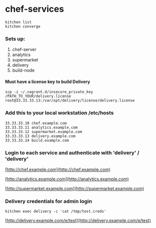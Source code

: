 # chef-services

```
kitchen list
kitchen converge
```
### Sets up:

1. chef-server
2. analytics
3. supermarket
4. delivery
5. build-node

#### Must have a license key to build Delivery
`scp -i ~/.vagrant.d/insecure_private_key /PATH_TO_YOUR/delivery.license root@33.33.33.13:/var/opt/delivery/license/delivery.license`

### Add this to your local workstation /etc/hosts

```
33.33.33.10 chef.example.com
33.33.33.11 analytics.example.com
33.33.33.12 supermarket.example.com
33.33.33.13 delivery.example.com
33.33.33.14 build.example.com
```

### Login to each service and authenticate with 'delivery' / 'delivery'

[http://chef.example.com](http://chef.example.com)

[http://analytics.example.com](http://analytics.example.com)

[http://supermarket.example.com](http://supermarket.example.com)

### Delivery credentials for admin login

`kitchen exec delivery -c 'cat /tmp/test.creds'`

[http://delivery.example.com/e/test](http://delivery.example.com/e/test)
